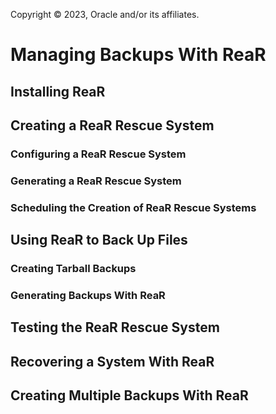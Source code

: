Copyright © 2023, Oracle and/or its affiliates.

# Managing Backups With ReaR

## Installing ReaR

## Creating a ReaR Rescue System

### Configuring a ReaR Rescue System

### Generating a ReaR Rescue System

### Scheduling the Creation of ReaR Rescue Systems

## Using ReaR to Back Up Files

### Creating Tarball Backups

### Generating Backups With ReaR

## Testing the ReaR Rescue System

## Recovering a System With ReaR

## Creating Multiple Backups With ReaR

